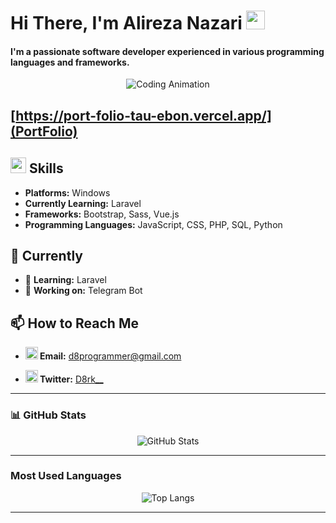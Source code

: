 # Hi There, I'm Alireza Nazari <img src="https://user-images.githubusercontent.com/74038190/216120986-f2752ca9-fe82-4aa3-befe-0a58db010d85.png" width="30px">

#### I'm a passionate software developer experienced in various programming languages and frameworks.

<p align="center">
  <img src="https://user-images.githubusercontent.com/74038190/212746035-d5c61762-973c-44c0-aec7-887f3b7690e3.gif" style="max-width: 100%; display: inline-block;" alt="Coding Animation">
</p>

## [https://port-folio-tau-ebon.vercel.app/](PortFolio)

## <img src="https://user-images.githubusercontent.com/74038190/212284087-bbe7e430-757e-4901-90bf-4cd2ce3e1852.gif" width="25px"> Skills
- **Platforms:** Windows
- **Currently Learning:** Laravel
- **Frameworks:** Bootstrap, Sass, Vue.js
- **Programming Languages:** JavaScript, CSS, PHP, SQL, Python

## 🌟 Currently
- 🌱 **Learning:** Laravel
- 🔭 **Working on:** Telegram Bot

## 📫 How to Reach Me

- **<img src="https://raw.githubusercontent.com/TheDudeThatCode/TheDudeThatCode/6bd69ddcf3118726abbcf0aa0e0c5b6e712886b4/Assets/Gmail.svg" height="20px" width="20px"> Email:** [d8programmer@gmail.com](mailto:d8programmer@gmail.com)

<!-- - **<img src="https://raw.githubusercontent.com/TheDudeThatCode/TheDudeThatCode/6bd69ddcf3118726abbcf0aa0e0c5b6e712886b4/Assets/Linkedin.svg" height="20px" width="20px"> LinkedIn:** [None](https://www.linkedin.com/in/) -->

- **<img src="https://raw.githubusercontent.com/TheDudeThatCode/TheDudeThatCode/6bd69ddcf3118726abbcf0aa0e0c5b6e712886b4/Assets/Twitter.svg" height="20px" width="20px"> Twitter:** [D8rk__](https://twitter.com/@D8rk__)

---

### 📊 GitHub Stats

<p align="center">
  <img src="https://github-readme-stats.vercel.app/api?username=d8programmer&show_icons=true&theme=radical" alt="GitHub Stats" />
</p>

---

### Most Used Languages

<p align="center">
  <img src="https://github-readme-stats.vercel.app/api/top-langs/?username=d8programmer&layout=compact&theme=radical" alt="Top Langs" />
</p>

---
